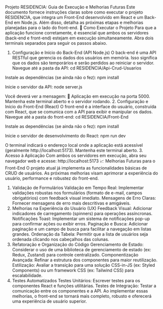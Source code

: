 Projeto RESIDENCIA: Guia de Execução e Melhorias Futuras
Este documento fornece instruções claras sobre como executar o projeto RESIDENCIA, que integra um Front-End desenvolvido em React e um Back-End em Node.js. Além disso, detalha as próximas etapas e melhorias planejadas para o lado do front-end.
🚀 Como Executar o Projeto
Para que a aplicação funcione corretamente, é essencial que ambos os servidores (back-end e front-end) estejam em execução simultaneamente. Abra dois terminais separados para seguir os passos abaixo.
1. Configuração e Início do Back-End (API Node.js)
O back-end é uma API RESTful que gerencia os dados dos usuários em memória. Isso significa que os dados são temporários e serão perdidos ao reiniciar o servidor.
Navegue até a pasta da API:
cd RESIDENCIA/Api-Crud-Usuarios


Instale as dependências (se ainda não o fez):
npm install


Inicie o servidor da API:
node server.js

Você deverá ver a mensagem: 🚀 Aplicação em execução na porta 5000. Mantenha este terminal aberto e o servidor rodando.
2. Configuração e Início do Front-End (React)
O front-end é a interface do usuário, construída com React, que se comunica com a API para exibir e manipular os dados.
Navegue até a pasta do front-end:
cd RESIDENCIA/Front-End


Instale as dependências (se ainda não o fez):
npm install


Inicie o servidor de desenvolvimento do React:
npm run dev

O terminal indicará o endereço local onde a aplicação está acessível (geralmente http://localhost:5173). Mantenha este terminal aberto.
3. Acesso à Aplicação
Com ambos os servidores em execução, abra seu navegador web e acesse:
http://localhost:5173
📈 Melhorias Futuras para o Front-End
O projeto atual já implementa as funcionalidades básicas de CRUD de usuários. As próximas melhorias visam aprimorar a experiência do usuário, performance e robustez do front-end.
1. Validação de Formulários
Validação em Tempo Real: Implementar validações robustas nos formulários (formato de e-mail, campos obrigatórios) com feedback visual imediato.
Mensagens de Erro Claras: Fornecer mensagens de erro mais descritivas e amigáveis.
2. Melhorias na Experiência do Usuário (UX)
Feedback Visual: Adicionar indicadores de carregamento (spinners) para operações assíncronas.
Notificações Toast: Implementar um sistema de notificações pop-up para confirmar ações ou exibir erros.
Paginação e Busca: Adicionar paginação e um campo de busca para facilitar a navegação em listas grandes.
Ordenação da Tabela: Permitir que a lista de usuários seja ordenada clicando nos cabeçalhos das colunas.
3. Refatoração e Organização do Código
Gerenciamento de Estado: Considerar o uso de uma biblioteca de gerenciamento de estado (ex: Redux, Zustand) para controle centralizado.
Componentização Avançada: Refinar a estrutura dos componentes para maior reutilização.
Estilização: Avaliar a transição para uma solução CSS-in-JS (ex: Styled Components) ou um framework CSS (ex: Tailwind CSS) para escalabilidade.
4. Testes Automatizados
Testes Unitários: Escrever testes para os componentes React e funções utilitárias.
Testes de Integração: Testar a comunicação entre os componentes e a API.
Ao implementar essas melhorias, o front-end se tornará mais completo, robusto e oferecerá uma experiência de usuário superior.
